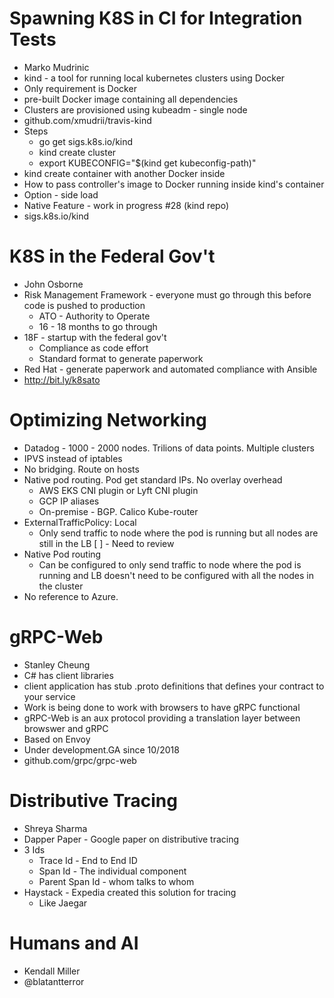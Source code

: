 # Spawning K8S in CI for Integration Tests
* Marko Mudrinic 
* kind - a tool for running local kubernetes clusters using Docker 
* Only requirement is Docker 
* pre-built Docker image containing all dependencies 
* Clusters are provisioned using kubeadm - single node
* github.com/xmudrii/travis-kind
* Steps
    * go get sigs.k8s.io/kind
    * kind create cluster
    * export KUBECONFIG="$(kind get kubeconfig-path)"
* kind create container with another Docker inside 
* How to pass controller's image to Docker running inside kind's container
* Option - side load 
* Native Feature - work in progress #28 (kind repo)
* sigs.k8s.io/kind

# K8S in the Federal Gov't
* John Osborne
* Risk Management Framework - everyone must go through this before code is pushed to production 
    * ATO - Authority to Operate 
    * 16 - 18 months to go through 
* 18F - startup with the federal gov't
    * Compliance as code effort
    * Standard format to generate paperwork
* Red Hat - generate paperwork and automated compliance with Ansible 
* http://bit.ly/k8sato

# Optimizing Networking
* Datadog - 1000 - 2000 nodes. Trilions of data points. Multiple clusters
* IPVS instead of iptables
* No bridging. Route on hosts 
* Native pod routing.  Pod get standard IPs. No overlay overhead
    * AWS EKS CNI plugin or Lyft CNI plugin
    * GCP IP aliases 
    * On-premise - BGP. Calico Kube-router
* ExternalTrafficPolicy: Local
    * Only send traffic to node where the pod is running but all nodes are still in the LB
    [ ] - Need to review
* Native Pod routing 
    * Can be configured to only send traffic to node where the pod is running and LB doesn't need to be configured with all the nodes in the cluster
* No reference to Azure. 

# gRPC-Web
* Stanley Cheung
* C# has client libraries 
* client application has stub .proto definitions that defines your contract to your service 
* Work is being done to work with browsers to have gRPC functional
* gRPC-Web is an aux protocol providing a translation layer between browswer and gRPC
* Based on Envoy 
* Under development.GA since 10/2018
* github.com/grpc/grpc-web

# Distributive Tracing 
* Shreya Sharma 
* Dapper Paper - Google paper on distributive tracing 
* 3 Ids
    * Trace Id - End to End ID
    * Span Id - The individual component 
    * Parent Span Id - whom talks to whom
* Haystack - Expedia created this solution for tracing 
    * Like Jaegar

# Humans and AI 
* Kendall Miller
* @blatantterror 
